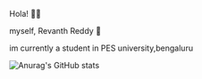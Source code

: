 Hola! ✌🏼

myself, Revanth Reddy 🙂 

im currently a student in PES university,bengaluru

![Anurag's GitHub stats](https://github-readme-stats.vercel.app/api?username=Rev-x)
